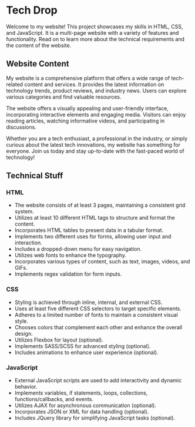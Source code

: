 # Tech Drop

Welcome to my website! This project showcases my skills in HTML, CSS, and JavaScript. It is a multi-page website with a variety of features and functionality. Read on to learn more about the technical requirements and the content of the website.

## Website Content

My website is a comprehensive platform that offers a wide range of tech-related content and services. It provides the latest information on technology trends, product reviews, and industry news. Users can explore various categories and find valuable resources.

The website offers a visually appealing and user-friendly interface, incorporating interactive elements and engaging media. Visitors can enjoy reading articles, watching informative videos, and participating in discussions.

Whether you are a tech enthusiast, a professional in the industry, or simply curious about the latest tech innovations, my website has something for everyone. Join us today and stay up-to-date with the fast-paced world of technology!

## Technical Stuff

### HTML
- The website consists of at least 3 pages, maintaining a consistent grid system.
- Utilizes at least 10 different HTML tags to structure and format the content.
- Incorporates HTML tables to present data in a tabular format.
- Implements two different uses for forms, allowing user input and interaction.
- Includes a dropped-down menu for easy navigation.
- Utilizes web fonts to enhance the typography.
- Incorporates various types of content, such as text, images, videos, and GIFs.
- Implements regex validation for form inputs.

### CSS
- Styling is achieved through inline, internal, and external CSS.
- Uses at least five different CSS selectors to target specific elements.
- Adheres to a limited number of fonts to maintain a consistent visual style.
- Chooses colors that complement each other and enhance the overall design.
- Utilizes Flexbox for layout (optional).
- Implements SASS/SCSS for advanced styling (optional).
- Includes animations to enhance user experience (optional).

### JavaScript
- External JavaScript scripts are used to add interactivity and dynamic behavior.
- Implements variables, if statements, loops, collections, functions/callbacks, and events.
- Utilizes AJAX for asynchronous communication (optional).
- Incorporates JSON or XML for data handling (optional).
- Includes JQuery library for simplifying JavaScript tasks (optional).



